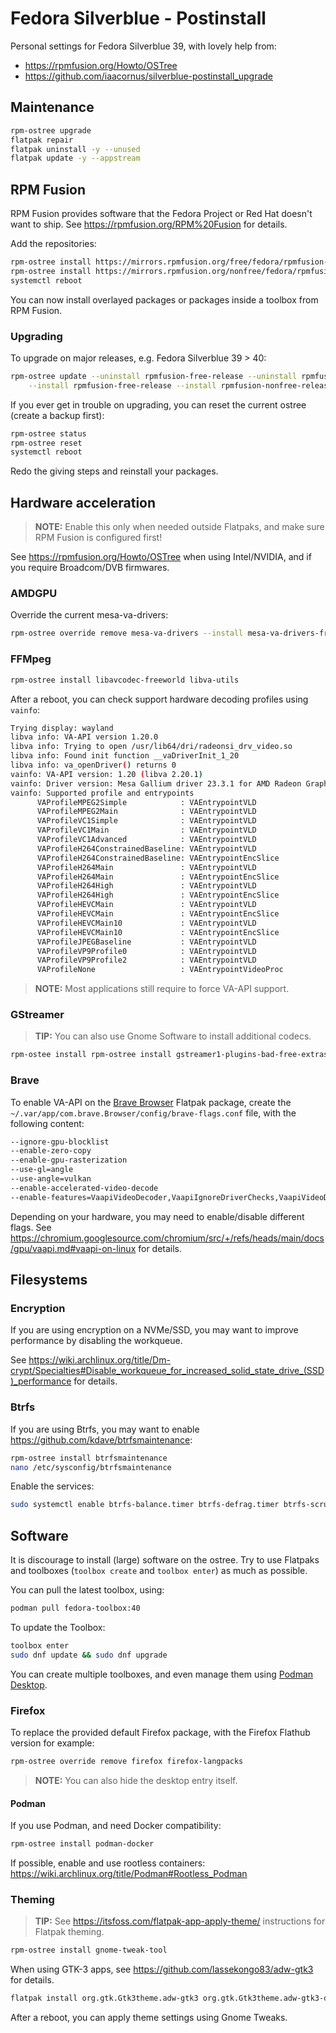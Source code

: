 # Fedora Silverblue - Postinstall

Personal settings for Fedora Silverblue 39, with lovely help from:

- <https://rpmfusion.org/Howto/OSTree>
- <https://github.com/iaacornus/silverblue-postinstall_upgrade>

## Maintenance

```bash
rpm-ostree upgrade
flatpak repair
flatpak uninstall -y --unused
flatpak update -y --appstream
```

## RPM Fusion

RPM Fusion provides software that the Fedora Project or Red Hat doesn't want to ship.
See <https://rpmfusion.org/RPM%20Fusion> for details.

Add the repositories:

```bash
rpm-ostree install https://mirrors.rpmfusion.org/free/fedora/rpmfusion-free-release-$(rpm -E %fedora).noarch.rpm
rpm-ostree install https://mirrors.rpmfusion.org/nonfree/fedora/rpmfusion-nonfree-release-$(rpm -E %fedora).noarch.rpm
systemctl reboot
```

You can now install overlayed packages or packages inside a toolbox from RPM Fusion.

### Upgrading

To upgrade on major releases, e.g. Fedora Silverblue 39 > 40:

```bash
rpm-ostree update --uninstall rpmfusion-free-release --uninstall rpmfusion-nonfree-release \
    --install rpmfusion-free-release --install rpmfusion-nonfree-release
```

If you ever get in trouble on upgrading, you can reset the current ostree (create a backup first):

```bash
rpm-ostree status
rpm-ostree reset
systemctl reboot
```

Redo the giving steps and reinstall your packages.

## Hardware acceleration

> **NOTE:** Enable this only when needed outside Flatpaks, and make sure RPM Fusion is configured first!

See <https://rpmfusion.org/Howto/OSTree> when using Intel/NVIDIA, and if you require Broadcom/DVB firmwares.

### AMDGPU

Override the current mesa-va-drivers:

```bash
rpm-ostree override remove mesa-va-drivers --install mesa-va-drivers-freeworld
```

### FFMpeg

```bash
rpm-ostree install libavcodec-freeworld libva-utils
```

After a reboot, you can check support hardware decoding profiles using `vainfo`:

```bash
Trying display: wayland
libva info: VA-API version 1.20.0
libva info: Trying to open /usr/lib64/dri/radeonsi_drv_video.so
libva info: Found init function __vaDriverInit_1_20
libva info: va_openDriver() returns 0
vainfo: VA-API version: 1.20 (libva 2.20.1)
vainfo: Driver version: Mesa Gallium driver 23.3.1 for AMD Radeon Graphics (radeonsi, renoir, LLVM 17.0.6, DRM 3.54, 6.6.8-200.fc39.x86_64)
vainfo: Supported profile and entrypoints
      VAProfileMPEG2Simple            : VAEntrypointVLD
      VAProfileMPEG2Main              : VAEntrypointVLD
      VAProfileVC1Simple              : VAEntrypointVLD
      VAProfileVC1Main                : VAEntrypointVLD
      VAProfileVC1Advanced            : VAEntrypointVLD
      VAProfileH264ConstrainedBaseline: VAEntrypointVLD
      VAProfileH264ConstrainedBaseline: VAEntrypointEncSlice
      VAProfileH264Main               : VAEntrypointVLD
      VAProfileH264Main               : VAEntrypointEncSlice
      VAProfileH264High               : VAEntrypointVLD
      VAProfileH264High               : VAEntrypointEncSlice
      VAProfileHEVCMain               : VAEntrypointVLD
      VAProfileHEVCMain               : VAEntrypointEncSlice
      VAProfileHEVCMain10             : VAEntrypointVLD
      VAProfileHEVCMain10             : VAEntrypointEncSlice
      VAProfileJPEGBaseline           : VAEntrypointVLD
      VAProfileVP9Profile0            : VAEntrypointVLD
      VAProfileVP9Profile2            : VAEntrypointVLD
      VAProfileNone                   : VAEntrypointVideoProc
```

> **NOTE:** Most applications still require to force VA-API support.

### GStreamer

> **TIP:** You can also use Gnome Software to install additional codecs.

```bash
rpm-ostee install rpm-ostree install gstreamer1-plugins-bad-free-extras gstreamer1-plugins-bad-freeworld gstreamer1-plugins-ugly gstreamer1-vaapi
```

### Brave

To enable VA-API on the [Brave Browser](https://flathub.org/apps/com.brave.Browser) Flatpak package, create the `~/.var/app/com.brave.Browser/config/brave-flags.conf` file, with the following content:

```bash
--ignore-gpu-blocklist
--enable-zero-copy
--enable-gpu-rasterization
--use-gl=angle
--use-angle=vulkan
--enable-accelerated-video-decode
--enable-features=VaapiVideoDecoder,VaapiIgnoreDriverChecks,VaapiVideoDecodeLinuxGL,VaapiVideoEncoder,Vulkan,DefaultANGLEVulkan,VulkanFromANGLE,OneTimePermission,OverlayScrollbar
```

Depending on your hardware, you may need to enable/disable different flags. See <https://chromium.googlesource.com/chromium/src/+/refs/heads/main/docs/gpu/vaapi.md#vaapi-on-linux> for details.

## Filesystems

### Encryption

If you are using encryption on a NVMe/SSD, you may want to improve performance by disabling the workqueue.

See <https://wiki.archlinux.org/title/Dm-crypt/Specialties#Disable_workqueue_for_increased_solid_state_drive_(SSD)_performance> for details.

### Btrfs

If you are using Btrfs, you may want to enable <https://github.com/kdave/btrfsmaintenance>:

```bash
rpm-ostree install btrfsmaintenance
nano /etc/sysconfig/btrfsmaintenance
```

Enable the services:

```bash
sudo systemctl enable btrfs-balance.timer btrfs-defrag.timer btrfs-scrub.timer btrfs-trim.timer --now
```

## Software

It is discourage to install (large) software on the ostree. Try to use Flatpaks and toolboxes (`toolbox create` and `toolbox enter`) as much as possible.

You can pull the latest toolbox, using:

```bash
podman pull fedora-toolbox:40
```

To update the Toolbox:

```bash
toolbox enter
sudo dnf update && sudo dnf upgrade
```

You can create multiple toolboxes, and even manage them using [Podman Desktop](https://podman-desktop.io/).

### Firefox

To replace the provided default Firefox package, with the Firefox Flathub version for example:

```bash
rpm-ostree override remove firefox firefox-langpacks
```

> **NOTE:** You can also hide the desktop entry itself.

#### Podman

If you use Podman, and need Docker compatibility:

```bash
rpm-ostree install podman-docker
```

If possible, enable and use rootless containers: <https://wiki.archlinux.org/title/Podman#Rootless_Podman>

### Theming

> **TIP:** See <https://itsfoss.com/flatpak-app-apply-theme/> instructions for Flatpak theming.

```bash
rpm-ostree install gnome-tweak-tool
```

When using GTK-3 apps, see <https://github.com/lassekongo83/adw-gtk3> for details.

```bash
flatpak install org.gtk.Gtk3theme.adw-gtk3 org.gtk.Gtk3theme.adw-gtk3-dark
```

After a reboot, you can apply theme settings using Gnome Tweaks.
